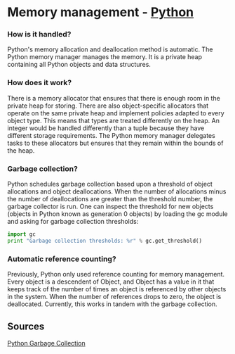 # Memory management - [Python](https://github.com/lydsnyder/OO-Language-Comparison/blob/master/Python/contents.md)


### How is it handled?

Python's memory allocation and deallocation method is automatic. The Python memory manager manages the memory. It is a private heap containing all Python objects and data structures.

### How does it work?

There is a memory allocator that ensures that there is enough room in the private heap for storing.
There are also object-specific allocators that operate on the same private heap and implement policies adapted to every object type. This means that types are treated differently on the heap. An integer would be handled differently than a tuple because they have different storage requirements. The Python memory manager delegates tasks to these allocators but ensures that they remain within the bounds of the heap.

### Garbage collection?

Python schedules garbage collection based upon a threshold of object allocations and object deallocations. When the number of allocations minus the number of deallocations are greater than the threshold number, the garbage collector is run. One can inspect the threshold for new objects (objects in Python known as generation 0 objects) by loading the gc module and asking for garbage collection thresholds:

```python
import gc
print "Garbage collection thresholds: %r" % gc.get_threshold()
```

### Automatic reference counting?

Previously, Python only used reference counting for memory management. Every object is a descendent of Object, and Object has a value in it that keeps track of the number of times an object is referenced by other objects in the system. When the number of references drops to zero, the object is deallocated. Currently, this works in tandem with the garbage collection.

## Sources

[Python Garbage Collection](https://www.geeksforgeeks.org/garbage-collection-python/)
